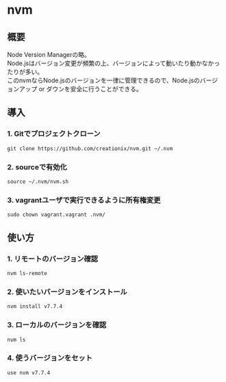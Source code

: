 # nvm
## 概要
Node Version Managerの略。  
Node.jsはバージョン変更が頻繁の上、バージョンによって動いたり動かなかったりが多い。  
このnvmならNode.jsのバージョンを一律に管理できるので、Node.jsのバージョンアップ or ダウンを安全に行うことができる。

## 導入
### 1. Gitでプロジェクトクローン
```
git clone https://github.com/creationix/nvm.git ~/.nvm
```
### 2. sourceで有効化
```
source ~/.nvm/nvm.sh
```
### 3. vagrantユーザで実行できるように所有権変更
```
sudo chown vagrant.vagrant .nvm/
```

## 使い方
### 1. リモートのバージョン確認
```
nvm ls-remote
```
### 2. 使いたいバージョンをインストール
```
nvm install v7.7.4
```
### 3. ローカルのバージョンを確認
```
nvm ls
```
### 4. 使うバージョンをセット
```
use nvm v7.7.4
```
